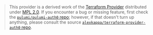 > This provider is a derived work of the [Terraform Provider](https://github.com/alexkappa/terraform-provider-auth0)
> distributed under [MPL 2.0](https://www.mozilla.org/en-US/MPL/2.0/). If you encounter a bug or missing feature,
> first check the [`pulumi/pulumi-auth0` repo](https://github.com/pulumi/pulumi-auth0/issues); however, if that doesn't turn up anything,
> please consult the source [`alexkappa/terraform-provider-auth0` repo](https://github.com/alexkappa/terraform-provider-auth0/issues).